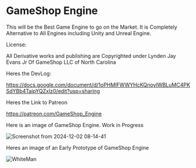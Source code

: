 # GameShop Engine

This will be the Best Game Engine to go on the Market.  It is Completely Alternative to All Engines including Unity and Unreal Engine.

License:

All Derivative works and publishing are Copyrighted under Lynden Jay Evans Jr Of GameShop LLC of North Carolina

Heres the DevLog:

https://docs.google.com/document/d/1oPHMlFWWYHcKQnoyIWBLuMC4PKSdYBb4TaipYQZxlz0/edit?usp=sharing

Heres the Link to Patreon


https://patreon.com/GameShop_Engine

Here is an image of GameShop Engine.  Work in Progress

![Screenshot from 2024-12-02 08-14-41](https://github.com/user-attachments/assets/1a6eb9e8-f1b9-40d4-a274-aee8769a5657)

Heres an image of an Early Prototype of GameShop Engine

![WhiteMan](https://github.com/user-attachments/assets/f1b2a935-1a15-4040-b4c3-09f4c91e7a12)



